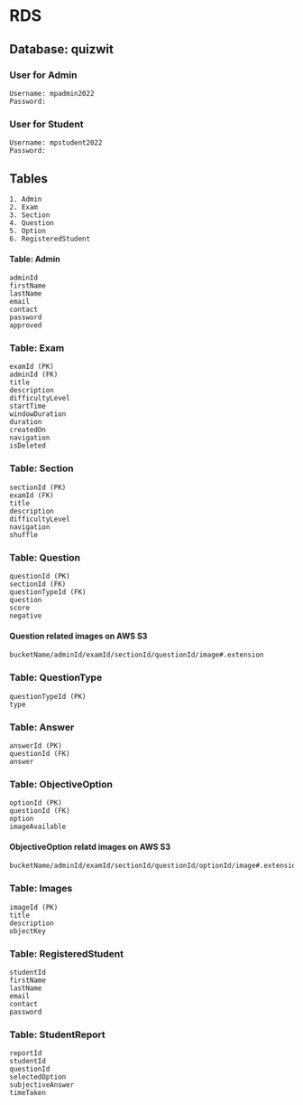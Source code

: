# RDS

## Database: quizwit

### User for Admin
```
Username: mpadmin2022
Password:
```

### User for Student
```
Username: mpstudent2022
Password:
```

## Tables
```
1. Admin
2. Exam
3. Section
4. Question
5. Option
6. RegisteredStudent
```

#### Table: Admin
```
adminId
firstName
lastName
email
contact
password
approved
```

### Table: Exam
```
examId (PK)
adminId (FK)
title
description
difficultyLevel
startTime 
windowDuration
duration
createdOn
navigation
isDeleted
```

### Table: Section
```
sectionId (PK)
examId (FK)
title
description 
difficultyLevel
navigation
shuffle
```

### Table: Question
```
questionId (PK)
sectionId (FK)
questionTypeId (FK)
question
score
negative
```

#### Question related images on AWS S3
```
bucketName/adminId/examId/sectionId/questionId/image#.extension
```
### Table: QuestionType
```
questionTypeId (PK)
type
```

### Table: Answer
```
answerId (PK)
questionId (FK)
answer
```

### Table: ObjectiveOption
```
optionId (PK)
questionId (FK)
option
imageAvailable
```

#### ObjectiveOption relatd images on AWS S3
```
bucketName/adminId/examId/sectionId/questionId/optionId/image#.extension
```

### Table: Images
```
imageId (PK)
title
description
objectKey
```

### Table: RegisteredStudent
```
studentId
firstName
lastName
email
contact
password
```

### Table: StudentReport
```
reportId
studentId
questionId
selectedOption
subjectiveAnswer
timeTaken
```

